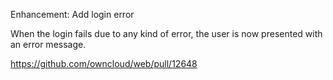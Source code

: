 Enhancement: Add login error

When the login fails due to any kind of error, the user is now presented with an error message.

https://github.com/owncloud/web/pull/12648
